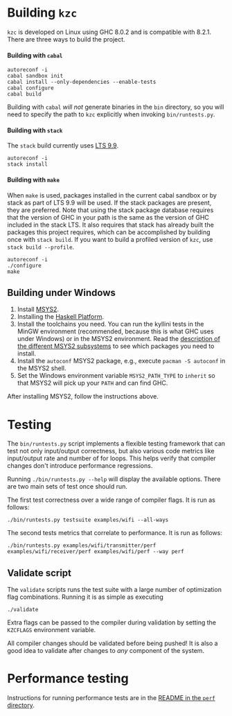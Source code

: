 # Building `kzc`

`kzc` is developed on Linux using GHC 8.0.2 and is compatible with 8.2.1. There are three ways to build the project.

#### Building with `cabal`

```
autoreconf -i
cabal sandbox init
cabal install --only-dependencies --enable-tests
cabal configure
cabal build
```

Building with `cabal` *will not* generate binaries in the `bin` directory, so you will need to specify the path to `kzc` explicitly when invoking  `bin/runtests.py`.

#### Building with `stack`

The `stack` build currently uses [LTS 9.9](https://www.stackage.org/lts-9.9).

```
autoreconf -i
stack install
```

#### Building with `make`

When `make` is used, packages installed in the current cabal sandbox or by stack as part of LTS 9.9 will be used. If the stack packages are present, they are preferred. Note that using the stack package database requires that the version of GHC in your path is the same as the version of GHC included in the stack LTS. It also requires that stack has already built the packages this project requires, which can be accomplished by building once with `stack build`. If you want to build a profiled version of `kzc`, use `stack build --profile`.

```
autoreconf -i
./configure
make
```

## Building under Windows

 1. Install [MSYS2](https://msys2.github.io/).
 1. Installing the [Haskell Platform](https://www.haskell.org/platform/windows.html).
 1. Install the toolchains you need. You can run the kyllini tests in the MinGW environment (recommended, because this is what GHC uses under Windows) or in the MSYS2 environment. Read the [description of the different MSYS2 subsystems](https://github.com/msys2/msys2/wiki/MSYS2-introduction#msys2-susbsystems) to see which packages you need to install.
 1. Install the `autoconf` MSYS2 package, e.g., execute `pacman -S autoconf` in the MSYS2 shell.
 1. Set the Windows environment variable `MSYS2_PATH_TYPE` to `inherit` so that MSYS2 will pick up your `PATH` and can find GHC.

After installing MSYS2, follow the instructions above.

# Testing

The `bin/runtests.py` script implements a flexible testing framework that can test not only input/output correctness, but also various code metrics like input/output rate and number of for loops. This helps verify that compiler changes don't introduce performance regressions.

Running `./bin/runtests.py --help` will display the available options. There are two main sets of test once should run.

The first test correctness over a wide range of compiler flags. It is run as follows:

```
./bin/runtests.py testsuite examples/wifi --all-ways
```

The second tests metrics that correlate to performance. It is run as follows:

```
./bin/runtests.py examples/wifi/transmitter/perf examples/wifi/receiver/perf examples/wifi/perf --way perf
```

## Validate script

The `validate` scripts runs the test suite with a large number of optimization
flag combinations. Running it is as simple as executing

```
./validate
```

Extra flags can be passed to the compiler during validation by setting the
`KZCFLAGS` environment variable.

All compiler changes should be validated before being pushed! It is also a good
idea to validate after changes to *any* component of the system.

# Performance testing

Instructions for running performance tests are in the [README in the `perf` directory](perf/README.md).
